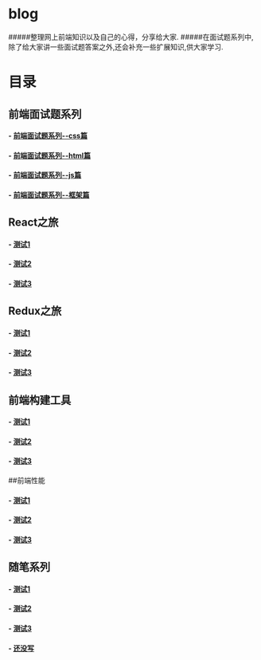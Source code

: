 blog
====

#####整理网上前端知识以及自己的心得，分享给大家.
#####在面试题系列中,除了给大家讲一些面试题答案之外,还会补充一些扩展知识,供大家学习.

# 目录

## 前端面试题系列

#### - [前端面试题系列--css篇](https://github.com/zhongpeng/Blog/issues/1)
#### - [前端面试题系列--html篇](https://github.com/zhongpeng/Blog/issues/2)
#### - [前端面试题系列--js篇](https://github.com/zhongpeng/Blog/issues/3)
#### - [前端面试题系列--框架篇](https://github.com/zhongpeng/Blog/issues/4)

## React之旅

####  - [测试1]()
####  - [测试2]()
####  - [测试3]()

## Redux之旅

####  - [测试1]()
####  - [测试2]()
####  - [测试3]()

## 前端构建工具

####  - [测试1]()
####  - [测试2]()
####  - [测试3]()


##前端性能

####  - [测试1]()
####  - [测试2]()
####  - [测试3]()

## 随笔系列
####  - [测试1]()
####  - [测试2]()
####  - [测试3]()
#### - [还没写]()

  
  
